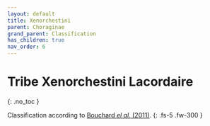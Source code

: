 ```yaml
---
layout: default
title: Xenorchestini
parent: Choraginae
grand_parent: Classification
has_children: true
nav_order: 6
---
```



# Tribe Xenorchestini Lacordaire
{: .no_toc }

Classification according to [Bouchard _el al._ (2011)](https://zookeys.pensoft.net/articles.php?id=4001).
{: .fs-5 .fw-300 }
